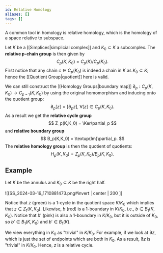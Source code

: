 ```yaml
---
id: Relative Homology
aliases: []
tags: []
---
```


A common tool in homology is relative homology, which is the homology of a space relative to subspace.

Let $K$ be a [[Simplices|simplicial complex]] and $K_0\subset K$ a subcomplex. The **relative p-chain group** is then given by 
$$
    C_p(K,K_0) = C_p(K)/C_p(K_0).
$$
First notice that any chain $c\in C_p(K_0)$ is indeed a chain in $K$ as $K_0\subset K$; hence the [[Quotient Group|quotient]] here is valid.

We can still construct the [[Homology Groups|boundary map]] $\partial_p:C_p(K,K_0)\rightarrow C_{p-1}(K,K_0)$ by using the original homomorphism and inducing onto the quotient group:
$$
    \partial_p[z] = [\partial_p z],~\forall [z]\in C_p(K,K_0).
$$
As a result we get the **relative cycle group**
$$
    Z_p(K,K_0) = \Ker\partial_p
$$
and **relative boundary group**
$$
    B_p(K,K_0) = \textup{Im}\partial_p.
$$
The **relative homology group** is then the quotient of quotients:
$$
    H_p(K,K_0) = Z_p(K,K_0) / B_p(K,K_0).
$$

## Example

Let $K$ be the annulus and $K_0\subset K$ be the right half.

![[SS_2024-03-19_1710881473.png#invert | center | 200 ]]

Notice that $z$ (green) is a 1-cycle in the quotient space $K/K_0$ which implies that $z\in Z_1(K,K_0)$. Likewise, $b$ (red) is a 1-boundary in $K/K_0$, i.e., $b\in B_1(K,K_0)$. Notice that $b'$ (pink) is also a 1-boundary in $K/K_0$, but it is outside of  $K_0$, so $b'\in B_1(K,K_0)$ and $b'\in B_1(K)$.

We view everything in $K_0$ as "trivial" in $K/K_0$. For example, if we look at $\partial z$, which is just the set of endpoints which are both in $K_0$. As a result, $\partial z$ is "trivial" in $K/K_0$. Hence, $z$ is a relative cycle.
